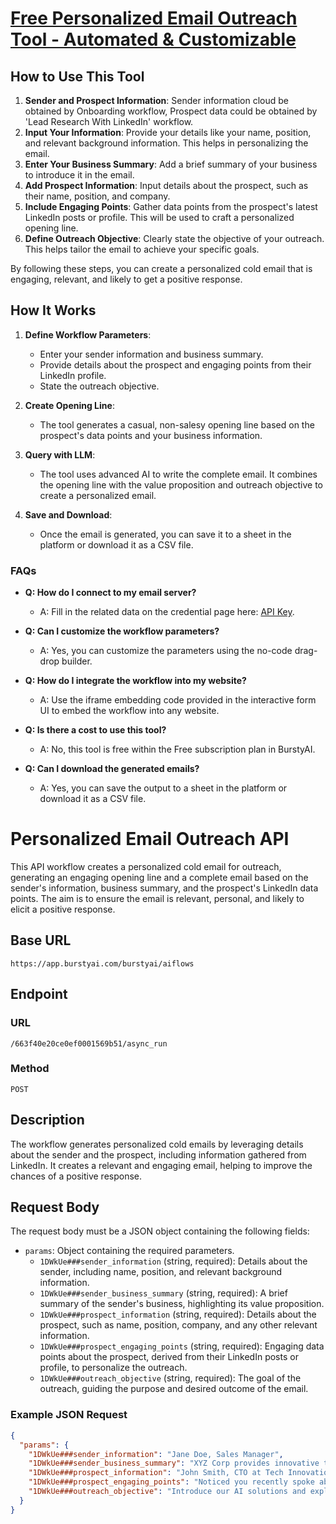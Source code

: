 # [Free Personalized Email Outreach Tool - Automated & Customizable](https://burstyai.com)

## How to Use This Tool

1. **Sender and Prospect Information**: Sender information cloud be obtained by Onboarding workflow, Prospect data could be obtained by 'Lead Research With LinkedIn' workflow.
2. **Input Your Information**: Provide your details like your name, position, and relevant background information. This helps in personalizing the email.
3. **Enter Your Business Summary**: Add a brief summary of your business to introduce it in the email.
4. **Add Prospect Information**: Input details about the prospect, such as their name, position, and company. 
5. **Include Engaging Points**: Gather data points from the prospect's latest LinkedIn posts or profile. This will be used to craft a personalized opening line.
6. **Define Outreach Objective**: Clearly state the objective of your outreach. This helps tailor the email to achieve your specific goals.

By following these steps, you can create a personalized cold email that is engaging, relevant, and likely to get a positive response.

## How It Works

1. **Define Workflow Parameters**:
   - Enter your sender information and business summary.
   - Provide details about the prospect and engaging points from their LinkedIn profile.
   - State the outreach objective.

2. **Create Opening Line**:
   - The tool generates a casual, non-salesy opening line based on the prospect's data points and your business information.

3. **Query with LLM**:
   - The tool uses advanced AI to write the complete email. It combines the opening line with the value proposition and outreach objective to create a personalized email.

4. **Save and Download**:
   - Once the email is generated, you can save it to a sheet in the platform or download it as a CSV file.

### FAQs

- **Q: How do I connect to my email server?**
  - A: Fill in the related data on the credential page here: [API Key](https://app.burstyai.com/user/api-key).

- **Q: Can I customize the workflow parameters?**
  - A: Yes, you can customize the parameters using the no-code drag-drop builder.

- **Q: How do I integrate the workflow into my website?**
  - A: Use the iframe embedding code provided in the interactive form UI to embed the workflow into any website.

- **Q: Is there a cost to use this tool?**
  - A: No, this tool is free within the Free subscription plan in BurstyAI.

- **Q: Can I download the generated emails?**
  - A: Yes, you can save the output to a sheet in the platform or download it as a CSV file.

# Personalized Email Outreach API

This API workflow creates a personalized cold email for outreach, generating an engaging opening line and a complete email based on the sender's information, business summary, and the prospect's LinkedIn data points. The aim is to ensure the email is relevant, personal, and likely to elicit a positive response.

## Base URL

`https://app.burstyai.com/burstyai/aiflows`

## Endpoint

### URL
`/663f40e20ce0ef0001569b51/async_run`

### Method
`POST`

## Description

The workflow generates personalized cold emails by leveraging details about the sender and the prospect, including information gathered from LinkedIn. It creates a relevant and engaging email, helping to improve the chances of a positive response.

## Request Body

The request body must be a JSON object containing the following fields:

- `params`: Object containing the required parameters.
  - `1DWkUe###sender_information` (string, required): Details about the sender, including name, position, and relevant background information.
  - `1DWkUe###sender_business_summary` (string, required): A brief summary of the sender's business, highlighting its value proposition.
  - `1DWkUe###prospect_information` (string, required): Details about the prospect, such as name, position, company, and any other relevant information.
  - `1DWkUe###prospect_engaging_points` (string, required): Engaging data points about the prospect, derived from their LinkedIn posts or profile, to personalize the outreach.
  - `1DWkUe###outreach_objective` (string, required): The goal of the outreach, guiding the purpose and desired outcome of the email.

### Example JSON Request

```json
{
  "params": {
    "1DWkUe###sender_information": "Jane Doe, Sales Manager",
    "1DWkUe###sender_business_summary": "XYZ Corp provides innovative tech solutions to streamline business processes.",
    "1DWkUe###prospect_information": "John Smith, CTO at Tech Innovations Inc.",
    "1DWkUe###prospect_engaging_points": "Noticed you recently spoke about AI integration in your product line.",
    "1DWkUe###outreach_objective": "Introduce our AI solutions and explore potential collaboration."
  }
}

